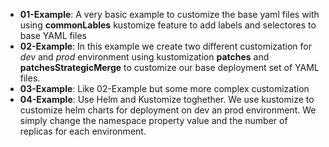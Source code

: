 + **01-Example**: A very basic example to customize the base yaml files with  using **commonLables** kustomize feature to add labels and selectores to base YAML files
+ **02-Example**: In this example we create two different customization for *dev* and *prod* environment using kustomization **patches** and **patchesStrategicMerge** to customize our base deployment set of YAML files.
+ **03-Example**: Like 02-Example but some more complex customization
+ **04-Example**: Use Helm and Kustomize toghether. We use kustomize to customize helm charts for deployment on dev an prod environment. We simply change the namespace property value and the number of replicas for each environment.
